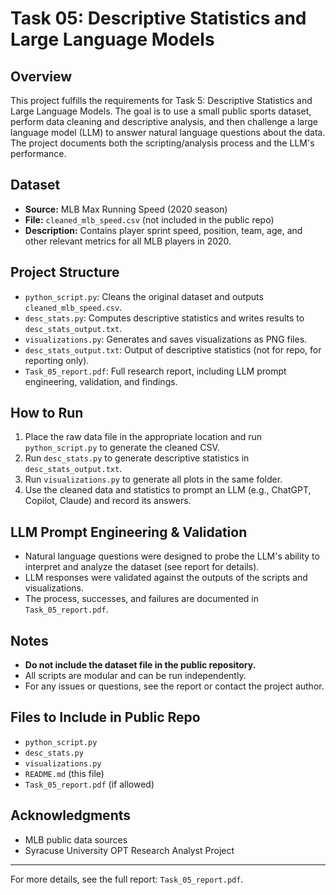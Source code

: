 # Task 05: Descriptive Statistics and Large Language Models

## Overview
This project fulfills the requirements for Task 5: Descriptive Statistics and Large Language Models. The goal is to use a small public sports dataset, perform data cleaning and descriptive analysis, and then challenge a large language model (LLM) to answer natural language questions about the data. The project documents both the scripting/analysis process and the LLM's performance.

## Dataset
- **Source:** MLB Max Running Speed (2020 season)
- **File:** `cleaned_mlb_speed.csv` (not included in the public repo)
- **Description:** Contains player sprint speed, position, team, age, and other relevant metrics for all MLB players in 2020.

## Project Structure
- `python_script.py`: Cleans the original dataset and outputs `cleaned_mlb_speed.csv`.
- `desc_stats.py`: Computes descriptive statistics and writes results to `desc_stats_output.txt`.
- `visualizations.py`: Generates and saves visualizations as PNG files.
- `desc_stats_output.txt`: Output of descriptive statistics (not for repo, for reporting only).
- `Task_05_report.pdf`: Full research report, including LLM prompt engineering, validation, and findings.

## How to Run
1. Place the raw data file in the appropriate location and run `python_script.py` to generate the cleaned CSV.
2. Run `desc_stats.py` to generate descriptive statistics in `desc_stats_output.txt`.
3. Run `visualizations.py` to generate all plots in the same folder.
4. Use the cleaned data and statistics to prompt an LLM (e.g., ChatGPT, Copilot, Claude) and record its answers.

## LLM Prompt Engineering & Validation
- Natural language questions were designed to probe the LLM's ability to interpret and analyze the dataset (see report for details).
- LLM responses were validated against the outputs of the scripts and visualizations.
- The process, successes, and failures are documented in `Task_05_report.pdf`.

## Notes
- **Do not include the dataset file in the public repository.**
- All scripts are modular and can be run independently.
- For any issues or questions, see the report or contact the project author.

## Files to Include in Public Repo
- `python_script.py`
- `desc_stats.py`
- `visualizations.py`
- `README.md` (this file)
- `Task_05_report.pdf` (if allowed)

## Acknowledgments
- MLB public data sources
- Syracuse University OPT Research Analyst Project

---
For more details, see the full report: `Task_05_report.pdf`.
